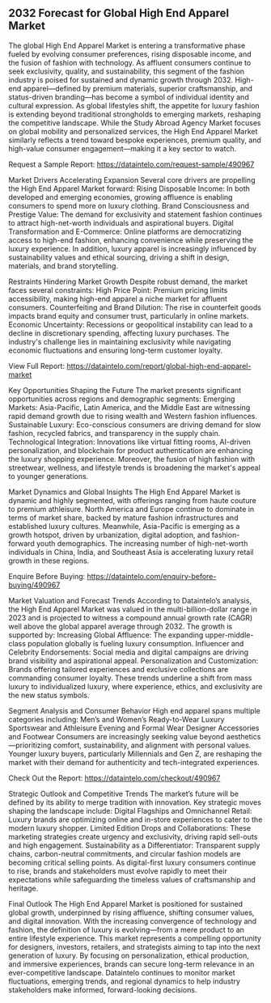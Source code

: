 ## 2032 Forecast for Global High End Apparel Market

The global High End Apparel Market is entering a transformative phase fueled by evolving consumer preferences, rising disposable income, and the fusion of fashion with technology. As affluent consumers continue to seek exclusivity, quality, and sustainability, this segment of the fashion industry is poised for sustained and dynamic growth through 2032.
High-end apparel—defined by premium materials, superior craftsmanship, and status-driven branding—has become a symbol of individual identity and cultural expression. As global lifestyles shift, the appetite for luxury fashion is extending beyond traditional strongholds to emerging markets, reshaping the competitive landscape.
While the Study Abroad Agency Market focuses on global mobility and personalized services, the High End Apparel Market similarly reflects a trend toward bespoke experiences, premium quality, and high-value consumer engagement—making it a key sector to watch.

Request a Sample Report: https://dataintelo.com/request-sample/490967

Market Drivers Accelerating Expansion
Several core drivers are propelling the High End Apparel Market forward:
Rising Disposable Income: In both developed and emerging economies, growing affluence is enabling consumers to spend more on luxury clothing.
Brand Consciousness and Prestige Value: The demand for exclusivity and statement fashion continues to attract high-net-worth individuals and aspirational buyers.
Digital Transformation and E-Commerce: Online platforms are democratizing access to high-end fashion, enhancing convenience while preserving the luxury experience.
In addition, luxury apparel is increasingly influenced by sustainability values and ethical sourcing, driving a shift in design, materials, and brand storytelling.

Restraints Hindering Market Growth
Despite robust demand, the market faces several constraints:
High Price Point: Premium pricing limits accessibility, making high-end apparel a niche market for affluent consumers.
Counterfeiting and Brand Dilution: The rise in counterfeit goods impacts brand equity and consumer trust, particularly in online markets.
Economic Uncertainty: Recessions or geopolitical instability can lead to a decline in discretionary spending, affecting luxury purchases.
The industry's challenge lies in maintaining exclusivity while navigating economic fluctuations and ensuring long-term customer loyalty.

View Full Report: https://dataintelo.com/report/global-high-end-apparel-market

Key Opportunities Shaping the Future
The market presents significant opportunities across regions and demographic segments:
Emerging Markets: Asia-Pacific, Latin America, and the Middle East are witnessing rapid demand growth due to rising wealth and Western fashion influences.
Sustainable Luxury: Eco-conscious consumers are driving demand for slow fashion, recycled fabrics, and transparency in the supply chain.
Technological Integration: Innovations like virtual fitting rooms, AI-driven personalization, and blockchain for product authentication are enhancing the luxury shopping experience.
Moreover, the fusion of high fashion with streetwear, wellness, and lifestyle trends is broadening the market's appeal to younger generations.

Market Dynamics and Global Insights
The High End Apparel Market is dynamic and highly segmented, with offerings ranging from haute couture to premium athleisure. North America and Europe continue to dominate in terms of market share, backed by mature fashion infrastructures and established luxury cultures.
Meanwhile, Asia-Pacific is emerging as a growth hotspot, driven by urbanization, digital adoption, and fashion-forward youth demographics. The increasing number of high-net-worth individuals in China, India, and Southeast Asia is accelerating luxury retail growth in these regions.

Enquire Before Buying: https://dataintelo.com/enquiry-before-buying/490967

Market Valuation and Forecast Trends
According to Dataintelo’s analysis, the High End Apparel Market was valued in the multi-billion-dollar range in 2023 and is projected to witness a compound annual growth rate (CAGR) well above the global apparel average through 2032. The growth is supported by:
Increasing Global Affluence: The expanding upper-middle-class population globally is fueling luxury consumption.
Influencer and Celebrity Endorsements: Social media and digital campaigns are driving brand visibility and aspirational appeal.
Personalization and Customization: Brands offering tailored experiences and exclusive collections are commanding consumer loyalty.
These trends underline a shift from mass luxury to individualized luxury, where experience, ethics, and exclusivity are the new status symbols.

Segment Analysis and Consumer Behavior
High end apparel spans multiple categories including:
Men’s and Women’s Ready-to-Wear
Luxury Sportswear and Athleisure
Evening and Formal Wear
Designer Accessories and Footwear
Consumers are increasingly seeking value beyond aesthetics—prioritizing comfort, sustainability, and alignment with personal values. Younger luxury buyers, particularly Millennials and Gen Z, are reshaping the market with their demand for authenticity and tech-integrated experiences.

Check Out the Report: https://dataintelo.com/checkout/490967

Strategic Outlook and Competitive Trends
The market’s future will be defined by its ability to merge tradition with innovation. Key strategic moves shaping the landscape include:
Digital Flagships and Omnichannel Retail: Luxury brands are optimizing online and in-store experiences to cater to the modern luxury shopper.
Limited Edition Drops and Collaborations: These marketing strategies create urgency and exclusivity, driving rapid sell-outs and high engagement.
Sustainability as a Differentiator: Transparent supply chains, carbon-neutral commitments, and circular fashion models are becoming critical selling points.
As digital-first luxury consumers continue to rise, brands and stakeholders must evolve rapidly to meet their expectations while safeguarding the timeless values of craftsmanship and heritage.

Final Outlook
The High End Apparel Market is positioned for sustained global growth, underpinned by rising affluence, shifting consumer values, and digital innovation. With the increasing convergence of technology and fashion, the definition of luxury is evolving—from a mere product to an entire lifestyle experience.
This market represents a compelling opportunity for designers, investors, retailers, and strategists aiming to tap into the next generation of luxury. By focusing on personalization, ethical production, and immersive experiences, brands can secure long-term relevance in an ever-competitive landscape.
Dataintelo continues to monitor market fluctuations, emerging trends, and regional dynamics to help industry stakeholders make informed, forward-looking decisions.

